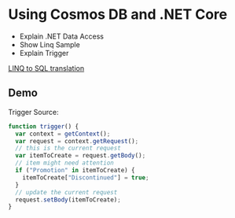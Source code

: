 # Using Cosmos DB and .NET Core

- Explain .NET Data Access
- Show Linq Sample
- Explain Trigger

[LINQ to SQL translation](https://docs.microsoft.com/en-us/azure/cosmos-db/sql-query-linq-to-sql)

## Demo

Trigger Source:

```javascript
function trigger() {
  var context = getContext();
  var request = context.getRequest();
  // this is the current request
  var itemToCreate = request.getBody();
  // item might need attention
  if ("Promotion" in itemToCreate) {
    itemToCreate["Discontinued"] = true;
  }
  // update the current request
  request.setBody(itemToCreate);
}
```
